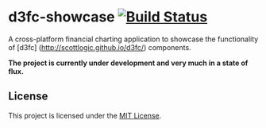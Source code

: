 # d3fc-showcase [![Build Status](https://travis-ci.org/ScottLogic/d3fc-showcase.svg?branch=develop)](https://travis-ci.org/ScottLogic/d3fc-showcase)

A cross-platform financial charting application to showcase the functionality of [d3fc] (http://scottlogic.github.io/d3fc/) components.

**The project is currently under development and very much in a state of flux.**

## License

This project is licensed under the [MIT License](http://opensource.org/licenses/MIT).
